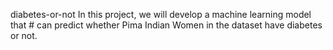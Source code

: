 diabetes-or-not
In this project, we will develop a machine learning model that # can predict whether Pima Indian Women in the dataset have diabetes or not.
